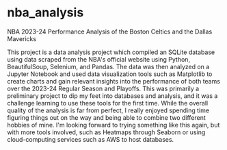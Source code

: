# nba_analysis
NBA 2023-24 Performance Analysis of the Boston Celtics and the Dallas Mavericks

This project is a data analysis project which compiled an SQLite database using data scraped from the NBA's official website using Python, BeautifulSoup, Selenium, and Pandas. The data was then analyzed on a Jupyter Notebook and used data visualization tools such as Matplotlib to create charts and gain relevant insights into the performance of both teams over the 2023-24 Regular Season and Playoffs. This was primarily a preliminary project to dip my feet into databases and analysis, and it was a challenge learning to use these tools for the first time. While the overall quality of the analysis is far from perfect, I really enjoyed spending time figuring things out on the way and being able to combine two different hobbies of mine. I'm looking forward to trying something like this again, but with more tools involved, such as Heatmaps through Seaborn or using cloud-computing services such as AWS to host databases.
